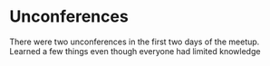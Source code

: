 # Unconferences

  
There were two unconferences in the first two days of the meetup.  
Learned a few things even though everyone had limited knowledge

